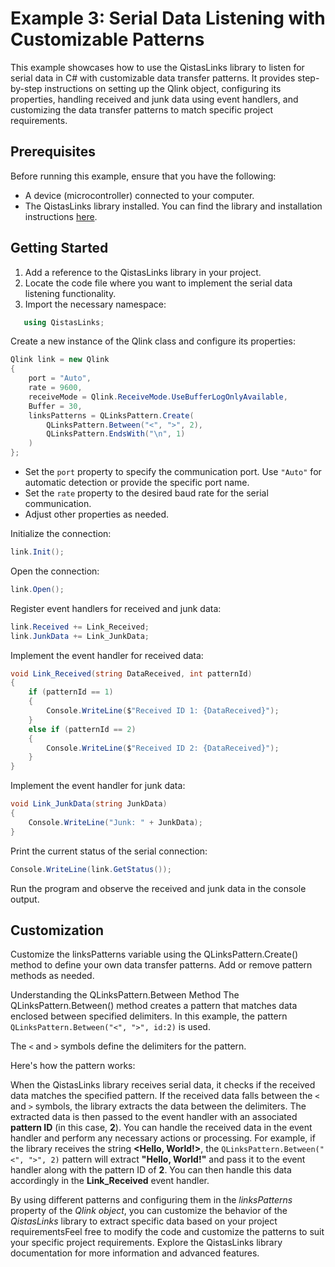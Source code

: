 # Example 3: Serial Data Listening with Customizable Patterns

This example showcases how to use the QistasLinks library to listen for serial data in C# with customizable data transfer patterns. It provides step-by-step instructions on setting up the Qlink object, configuring its properties, handling received and junk data using event handlers, and customizing the data transfer patterns to match specific project requirements.

## Prerequisites

Before running this example, ensure that you have the following:

- A device (microcontroller) connected to your computer.
- The QistasLinks library installed. You can find the library and installation instructions [here](https://github.com/khaledHamidi/QistasLinks).

## Getting Started

1. Add a reference to the QistasLinks library in your project.
2. Locate the code file where you want to implement the serial data listening functionality.
3. Import the necessary namespace:

```csharp
   using QistasLinks;
```

Create a new instance of the Qlink class and configure its properties:

```csharp
Qlink link = new Qlink
{
    port = "Auto",
    rate = 9600,
    receiveMode = Qlink.ReceiveMode.UseBufferLogOnlyAvailable,
    Buffer = 30,
    linksPatterns = QLinksPattern.Create(
        QLinksPattern.Between("<", ">", 2),
        QLinksPattern.EndsWith("\n", 1)
    )
};
```

- Set the `port` property to specify the communication port. Use `"Auto"` for automatic detection or provide the specific port name.
- Set the `rate` property to the desired baud rate for the serial communication.
- Adjust other properties as needed.

Initialize the connection:

```csharp
link.Init();
```

Open the connection:

```csharp
link.Open();
```

Register event handlers for received and junk data:
```csharp
link.Received += Link_Received;
link.JunkData += Link_JunkData;
```

Implement the event handler for received data:

```csharp
void Link_Received(string DataReceived, int patternId)
{
    if (patternId == 1)
    {
        Console.WriteLine($"Received ID 1: {DataReceived}");
    }
    else if (patternId == 2)
    {
        Console.WriteLine($"Received ID 2: {DataReceived}");
    }
}
```

Implement the event handler for junk data:
```csharp
void Link_JunkData(string JunkData)
{
    Console.WriteLine("Junk: " + JunkData);
}
```

Print the current status of the serial connection:
```csharp
Console.WriteLine(link.GetStatus());
```   
Run the program and observe the received and junk data in the console output.

## Customization

Customize the linksPatterns variable using the QLinksPattern.Create() method to define your own data transfer patterns. Add or remove pattern methods as needed.

Understanding the QLinksPattern.Between Method
The QLinksPattern.Between() method creates a pattern that matches data enclosed between specified delimiters. In this example, the pattern `QLinksPattern.Between("<", ">", id:2)` is used.

The `<` and `>` symbols define the delimiters for the pattern.

Here's how the pattern works:

When the QistasLinks library receives serial data, it checks if the received data matches the specified pattern.
If the received data falls between the `<` and `>` symbols, the library extracts the data between the delimiters.
The extracted data is then passed to the event handler with an associated **pattern ID** (in this case, **2**).
You can handle the received data in the event handler and perform any necessary actions or processing.
For example, if the library receives the string **<Hello, World!>**, the `QLinksPattern.Between("<", ">", 2)` pattern will extract **"Hello, World!"** and pass it to the event handler along with the pattern ID of **2**. You can then handle this data accordingly in the __Link_Received__ event handler.


By using different patterns and configuring them in the _linksPatterns_ property of the _Qlink object_, you can customize the behavior of the _QistasLinks_ library to extract specific data based on your project requirementsFeel free to modify the code and customize the patterns to suit your specific project requirements. Explore the QistasLinks library documentation for more information and advanced features.
